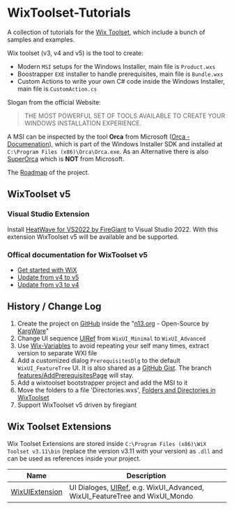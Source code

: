 # WixToolset-Tutorials

A collection of tutorials for the [Wix Toolset][Wix Toolset], which include a bunch of samples and examples.  

Wix toolset (v3, v4 and v5) is the tool to create:

* Modern `MSI` setups for the Windows Installer, main file is `Product.wxs`
* Boostrapper `EXE` installer to handle prerequisites, main file is `Bundle.wxs`
* Custom Actions to write your own C# code inside the Windows Installer, main file is `CustomAction.cs`

Slogan from the official Website:
> THE MOST POWERFUL SET OF TOOLS AVAILABLE TO CREATE YOUR WINDOWS INSTALLATION EXPERIENCE.

A MSI can be inspected by the tool **Orca** from Microsoft ([Orca - Documenation][Orca - Documenation]), which is part of the Windows Installer SDK and installed at `C:\Program Files (x86)\Orca\Orca.exe`. As an Alternative there is also [SuperOrca][SuperOrca] which is **NOT** from Microsoft.

The [Roadmap][ROADMAP] of the project.

## WixToolset v5

### Visual Studio Extension

Install [HeatWave for VS2022 by FireGiant](https://marketplace.visualstudio.com/items?itemName=FireGiant.FireGiantHeatWaveDev17) to Visual Studio 2022.
With this extension WixToolset v5 will be available and be supported.

### Offical documentation for WixToolset v5

* [Get started with WiX](https://wixtoolset.org/docs/intro/)
* [Update from v4 to v5](https://wixtoolset.org/docs/fivefour/)
* [Update from v3 to v4](https://wixtoolset.org/docs/fourthree/)

## History / Change Log

1. Create the project on [GitHub][GitHub WixToolset-Tutorials] inside the "[n13.org][GitHub Org n13.org] - Open-Source by [KargWare][KargWare Website]"
1. Change UI sequence [UIRef][Wix Toolset UIRef] from `WixUI_Minimal` to `WixUI_Advanced`
1. Use [Wix-Variables][Wix Toolset Wix-Variables] to avoid repeating your self many times, extract version to separate WXI file
1. Add a customized dialog `PrerequisitesDlg` to the default `WixUI_FeatureTree` UI. It is also shared as a [GitHub Gist][GitHub Gist PrerequisitesDlg]. The branch [features/AddPrerequisitesPage][GitHub WixToolset-Tutorials branch AddPrerequisitesPage] will stay.
1. Add a wixtoolset bootstrapper project and add the MSI to it
1. Move the folders to a file 'Directories.wxs', [Folders and Directories in WixToolset][KargWare Notes #8274e8]
1. Support WixToolset v5 driven by firegiant

## Wix Toolset Extensions

Wix Toolset Extensions are stored inside `C:\Program Files (x86)\WiX Toolset v3.11\bin` (replace the version v3.11 with your version) as `.dll` and can be used as references inside your project.  

| Name           | Description                                                                                                              |
| -------------- | ------------------------------------------------------------------------------------------------------------------------ |
| [WixUIExtension][GitHub WixUIExtension] | UI Dialoges, [UIRef][Wix Toolset UIRef], e.g. WixUI_Advanced, WixUI_FeatureTree and WixUI_Mondo |

[ROADMAP]: ./ROADMAP.md
[KargWare Website]: https://kargware.com
[KargWare Notes]: https://notes.kargware.com
[KargWare Notes #8274e8]: https://notes.kargware.com/2020/04/25/Folders-and-Directories-in-WixToolset/
[GitHub Org n13.org]: https://github.com/n13org
[GitHub WixToolset-Tutorials]: https://github.com/n13org/WixToolset-Tutorials
[GitHub WixToolset-Tutorials branch AddPrerequisitesPage]: https://github.com/n13org/WixToolset-Tutorials/tree/features/AddPrerequisitesPage
[GitHub Gist PrerequisitesDlg]: https://gist.github.com/N7K4/8b146328db03484a61543c4f612c5dd3
[Wix Toolset]: http://wixtoolset.org/
[Wix Toolset UIRef]: https://wixtoolset.org/documentation/manual/v3/xsd/wix/uiref.html
[Wix Toolset Wix-Variables]: https://wixtoolset.org/documentation/manual/v3/votive/votive_project_references.html
[Orca - Documenation]: https://docs.microsoft.com/en-us/windows/win32/msi/orca-exe
[SuperOrca]: http://www.pantaray.com/msi_super_orca.html
[GitHub WixUIExtension]: https://github.com/wixtoolset/wix3/tree/develop/src/ext/UIExtension/wixlib
